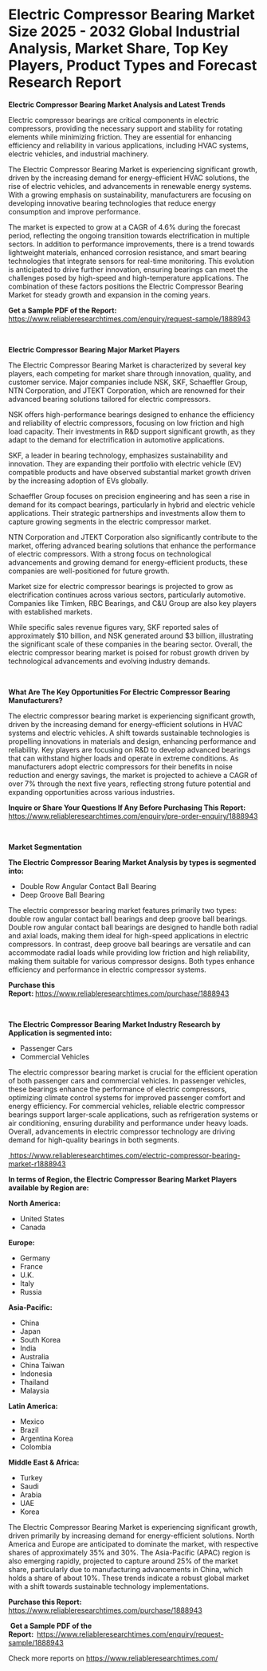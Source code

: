 <p><h1>Electric Compressor Bearing Market Size 2025 - 2032 Global Industrial Analysis, Market Share, Top Key Players, Product Types and Forecast Research Report</h1></p><p><strong>Electric Compressor Bearing Market Analysis and Latest Trends</strong></p>
<p><p>Electric compressor bearings are critical components in electric compressors, providing the necessary support and stability for rotating elements while minimizing friction. They are essential for enhancing efficiency and reliability in various applications, including HVAC systems, electric vehicles, and industrial machinery.</p><p>The Electric Compressor Bearing Market is experiencing significant growth, driven by the increasing demand for energy-efficient HVAC solutions, the rise of electric vehicles, and advancements in renewable energy systems. With a growing emphasis on sustainability, manufacturers are focusing on developing innovative bearing technologies that reduce energy consumption and improve performance.</p><p>The market is expected to grow at a CAGR of 4.6% during the forecast period, reflecting the ongoing transition towards electrification in multiple sectors. In addition to performance improvements, there is a trend towards lightweight materials, enhanced corrosion resistance, and smart bearing technologies that integrate sensors for real-time monitoring. This evolution is anticipated to drive further innovation, ensuring bearings can meet the challenges posed by high-speed and high-temperature applications. The combination of these factors positions the Electric Compressor Bearing Market for steady growth and expansion in the coming years.</p></p>
<p><strong>Get a Sample PDF of the Report:&nbsp;</strong> <a href="https://www.reliableresearchtimes.com/enquiry/request-sample/1888943?utm_campaign=1940&utm_medium=2&utm_source=Github&utm_content=ia&utm_term=14012025&utm_id=electric-compressor-bearing">https://www.reliableresearchtimes.com/enquiry/request-sample/1888943</a></p>
<p>&nbsp;</p>
<p><strong>Electric Compressor Bearing Major Market Players</strong></p>
<p><p>The Electric Compressor Bearing Market is characterized by several key players, each competing for market share through innovation, quality, and customer service. Major companies include NSK, SKF, Schaeffler Group, NTN Corporation, and JTEKT Corporation, which are renowned for their advanced bearing solutions tailored for electric compressors.</p><p>NSK offers high-performance bearings designed to enhance the efficiency and reliability of electric compressors, focusing on low friction and high load capacity. Their investments in R&D support significant growth, as they adapt to the demand for electrification in automotive applications.</p><p>SKF, a leader in bearing technology, emphasizes sustainability and innovation. They are expanding their portfolio with electric vehicle (EV) compatible products and have observed substantial market growth driven by the increasing adoption of EVs globally.</p><p>Schaeffler Group focuses on precision engineering and has seen a rise in demand for its compact bearings, particularly in hybrid and electric vehicle applications. Their strategic partnerships and investments allow them to capture growing segments in the electric compressor market.</p><p>NTN Corporation and JTEKT Corporation also significantly contribute to the market, offering advanced bearing solutions that enhance the performance of electric compressors. With a strong focus on technological advancements and growing demand for energy-efficient products, these companies are well-positioned for future growth.</p><p>Market size for electric compressor bearings is projected to grow as electrification continues across various sectors, particularly automotive. Companies like Timken, RBC Bearings, and C&U Group are also key players with established markets.</p><p>While specific sales revenue figures vary, SKF reported sales of approximately $10 billion, and NSK generated around $3 billion, illustrating the significant scale of these companies in the bearing sector. Overall, the electric compressor bearing market is poised for robust growth driven by technological advancements and evolving industry demands.</p></p>
<p>&nbsp;</p>
<p><strong>What Are The Key Opportunities For Electric Compressor Bearing Manufacturers?</strong></p>
<p><p>The electric compressor bearing market is experiencing significant growth, driven by the increasing demand for energy-efficient solutions in HVAC systems and electric vehicles. A shift towards sustainable technologies is propelling innovations in materials and design, enhancing performance and reliability. Key players are focusing on R&D to develop advanced bearings that can withstand higher loads and operate in extreme conditions. As manufacturers adopt electric compressors for their benefits in noise reduction and energy savings, the market is projected to achieve a CAGR of over 7% through the next five years, reflecting strong future potential and expanding opportunities across various industries.</p></p>
<p><strong>Inquire or Share Your Questions If Any Before Purchasing This Report:</strong> <a href="https://www.reliableresearchtimes.com/enquiry/pre-order-enquiry/1888943?utm_campaign=1940&utm_medium=2&utm_source=Github&utm_content=ia&utm_term=14012025&utm_id=electric-compressor-bearing">https://www.reliableresearchtimes.com/enquiry/pre-order-enquiry/1888943</a></p>
<p>&nbsp;</p>
<p><strong>Market Segmentation</strong></p>
<p><strong>The Electric Compressor Bearing Market Analysis by types is segmented into:</strong></p>
<p><ul><li>Double Row Angular Contact Ball Bearing</li><li>Deep Groove Ball Bearing</li></ul></p>
<p><p>The electric compressor bearing market features primarily two types: double row angular contact ball bearings and deep groove ball bearings. Double row angular contact ball bearings are designed to handle both radial and axial loads, making them ideal for high-speed applications in electric compressors. In contrast, deep groove ball bearings are versatile and can accommodate radial loads while providing low friction and high reliability, making them suitable for various compressor designs. Both types enhance efficiency and performance in electric compressor systems.</p></p>
<p><strong>Purchase this Report:&nbsp;</strong><a href="https://www.reliableresearchtimes.com/purchase/1888943?utm_campaign=1940&utm_medium=2&utm_source=Github&utm_content=ia&utm_term=14012025&utm_id=electric-compressor-bearing">https://www.reliableresearchtimes.com/purchase/1888943</a></p>
<p>&nbsp;</p>
<p><strong>The Electric Compressor Bearing Market Industry Research by Application is segmented into:</strong></p>
<p><ul><li>Passenger Cars</li><li>Commercial Vehicles</li></ul></p>
<p><p>The electric compressor bearing market is crucial for the efficient operation of both passenger cars and commercial vehicles. In passenger vehicles, these bearings enhance the performance of electric compressors, optimizing climate control systems for improved passenger comfort and energy efficiency. For commercial vehicles, reliable electric compressor bearings support larger-scale applications, such as refrigeration systems or air conditioning, ensuring durability and performance under heavy loads. Overall, advancements in electric compressor technology are driving demand for high-quality bearings in both segments.</p></p>
<p><a href="https://www.reliableresearchtimes.com/electric-compressor-bearing-market-r1888943?utm_campaign=1940&utm_medium=2&utm_source=Github&utm_content=ia&utm_term=14012025&utm_id=electric-compressor-bearing">&nbsp;https://www.reliableresearchtimes.com/electric-compressor-bearing-market-r1888943</a></p>
<p><strong>In terms of Region, the Electric Compressor Bearing Market Players available by Region are:</strong></p>
<p>
    <p> <strong> North America: </strong>
        <ul>
            <li>United States</li>
            <li>Canada</li>
        </ul>
        </p> 
    <p> <strong> Europe: </strong>
        <ul>
            <li>Germany</li>
            <li>France</li>
            <li>U.K.</li>
            <li>Italy</li>
            <li>Russia</li>
        </ul>
        </p> 
    <p> <strong> Asia-Pacific: </strong>
        <ul>
            <li>China</li>
            <li>Japan</li>
            <li>South Korea</li>
            <li>India</li>
            <li>Australia</li>
            <li>China Taiwan</li>
            <li>Indonesia</li>
            <li>Thailand</li>
            <li>Malaysia</li>
        </ul>
        </p> 
    <p> <strong> Latin America: </strong>
        <ul>
            <li>Mexico</li>
            <li>Brazil</li>
            <li>Argentina Korea</li>
            <li>Colombia</li>
        </ul>
        </p> 
    <p> <strong> Middle East & Africa: </strong>
        <ul>
            <li>Turkey</li>
            <li>Saudi</li>
            <li>Arabia</li>
            <li>UAE</li>
            <li>Korea</li>
        </ul>
    </p>
    </p>
<p><p>The Electric Compressor Bearing Market is experiencing significant growth, driven primarily by increasing demand for energy-efficient solutions. North America and Europe are anticipated to dominate the market, with respective shares of approximately 35% and 30%. The Asia-Pacific (APAC) region is also emerging rapidly, projected to capture around 25% of the market share, particularly due to manufacturing advancements in China, which holds a share of about 10%. These trends indicate a robust global market with a shift towards sustainable technology implementations.</p></p>
<p><strong>Purchase this Report: </strong><a href="https://www.reliableresearchtimes.com/purchase/1888943?utm_campaign=1940&utm_medium=2&utm_source=Github&utm_content=ia&utm_term=14012025&utm_id=electric-compressor-bearing">https://www.reliableresearchtimes.com/purchase/1888943</a></p>
<p>&nbsp;<strong>Get a Sample PDF of the Report:&nbsp;&nbsp;</strong><a href="https://www.reliableresearchtimes.com/enquiry/request-sample/1888943?utm_campaign=1940&utm_medium=2&utm_source=Github&utm_content=ia&utm_term=14012025&utm_id=electric-compressor-bearing">https://www.reliableresearchtimes.com/enquiry/request-sample/1888943</a></p>
<p><strong></strong></p>
<p>Check more reports on <a href="https://www.reliableresearchtimes.com/?utm_campaign=1940&utm_medium=2&utm_source=Github&utm_content=ia&utm_term=14012025&utm_id=electric-compressor-bearing">https://www.reliableresearchtimes.com/</a></p>